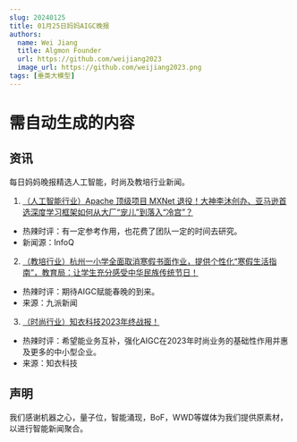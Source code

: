 ```yaml
---
slug: 20240125
title: 01月25日妈妈AIGC晚报
authors:
  name: Wei Jiang
  title: Algmon Founder
  url: https://github.com/weijiang2023
  image_url: https://github.com/weijiang2023.png
tags: [垂类大模型]
---
```


# 需自动生成的内容
## 资讯
每日妈妈晚报精选人工智能，时尚及教培行业新闻。

1. [（人工智能行业）Apache 顶级项目 MXNet 退役！大神李沐创办、亚马逊首选深度学习框架如何从大厂“宠儿”到落入“冷宫”？](https://mp.weixin.qq.com/s/i0_QNxXTCN5_2C_7xqokKw)
* 热辣时评：有一定参考作用，也花费了团队一定的时间去研究。
* 新闻源：InfoQ

2. [（教培行业）杭州一小学全面取消寒假书面作业，提供个性化“寒假生活指南”，教育局：让学生充分感受中华民族传统节日！](https://new.qq.com/rain/a/20240125V06RNZ00)
* 热辣时评：期待AIGC赋能春晚的到来。
* 来源：九派新闻

3. [（时尚行业）知衣科技2023年终战报！](https://www.zhiyitech.cn/activity/dynamic/1322)
* 热辣时评：希望能业务互补，强化AIGC在2023年时尚业务的基础性作用并惠及更多的中小型企业。
* 来源：知衣科技

## 声明

我们感谢机器之心，量子位，智能涌现，BoF，WWD等媒体为我们提供原素材，以进行智能新闻聚合。